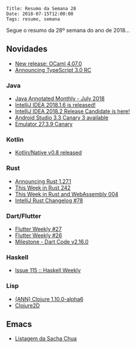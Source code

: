     Title: Resumo da Semana 28
    Date: 2018-07-15T12:00:00
    Tags: resumo, semana

Segue o resumo da 28º semana do ano de 2018...

<!-- more -->

## Novidades

* [New release: OCaml 4.07.0](https://discuss.ocaml.org/t/new-release-ocaml-4-07-0/2264 "Post sobre New release: OCaml 4.07.0")
* [Announcing TypeScript 3.0 RC](https://blogs.msdn.microsoft.com/typescript/2018/07/12/announcing-typescript-3-0-rc "Post sobre Announcing TypeScript 3.0 RC")

### Java

* [Java Annotated Monthly - July 2018](https://blog.jetbrains.com/idea/2018/07/java-annotated-monthly-july-2018 "Post sobre Java Annotated Monthly - July 2018")
* [IntelliJ IDEA 2018.1.6 is released!](https://blog.jetbrains.com/idea/2018/07/intellij-idea-2018-1-6-is-released "Post sobre IntelliJ IDEA 2018.1.6 is released!")
* [IntelliJ IDEA 2018.2 Release Candidate is here!](https://blog.jetbrains.com/idea/2018/07/intellij-idea-2018-2-release-candidate-is-here "Post sobre IntelliJ IDEA 2018.2 Release Candidate is here!")
* [Android Studio 3.3 Canary 3 available](https://androidstudio.googleblog.com/2018/07/android-studio-33-canary-3-available.html "Post sobre Android Studio 3.3 Canary 3 available")
* [Emulator 27.3.9 Canary](https://androidstudio.googleblog.com/2018/07/emulator-2739-canary.html "Post sobre Emulator 27.3.9 Canary")

### Kotlin

* [Kotlin/Native v0.8 released](https://blog.jetbrains.com/kotlin/2018/07/kotlinnative-v0-8-released "Post sobre Kotlin/Native")

### Rust

* [Announcing Rust 1.27.1](https://blog.rust-lang.org/2018/07/10/Rust-1.27.1.html "Post sobre Announcing Rust 1.27.1")
* [This Week in Rust 242](https://this-week-in-rust.org/blog/2018/07/10/this-week-in-rust-242 "Post sobre This Week in Rust 242")
* [This Week in Rust and WebAssembly 004](https://rustwasm.github.io/2018/07/10/this-week-in-rust-wasm-004.html "Post sobre This Week in Rust and WebAssembly 004")
* [IntelliJ Rust Changelog #78](https://intellij-rust.github.io/2018/07/11/changelog-78.html "Post sobre IntelliJ Rust Changelog #78")

### Dart/Flutter

* [Flutter Weekly #27](https://us17.campaign-archive.com/?u=c8d8d18b6e2c6316ddc1d48a0&id=5d8fb5fcdd "Post sobre Flutter Weekly #27")
* [Flutter Weekly #26](https://us17.campaign-archive.com/?u=c8d8d18b6e2c6316ddc1d48a0&id=2caa3481d0 "Post sobre Flutter Weekly #26")
* [Milestone - Dart Code v2.16.0](https://dartcode.org/releases/v2-16 "Post sobre Milestone - Dart Code v2.16.0")

### Haskell

* [Issue 115 :: Haskell Weekly](https://haskellweekly.news/issues/115.html "Post sobre Issue 115 :: Haskell Weekly")

### Lisp

* [(ANN) Clojure 1.10.0-alpha6](https://groups.google.com/forum/#!topic/clojure/B33_TFwo10s "Post sobre [ANN] Clojure 1.10.0-alpha6")
* [Clojure2D](https://github.com/Clojure2D/clojure2d/releases/tag/v1.0.0 "Post sobre [Clojure2D]")

## Emacs

* [Listagem da Sacha Chua](http://sachachua.com/blog/category/emacs-news "Post sobre Listagem da Sacha Chua")
